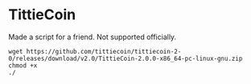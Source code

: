 # TittieCoin
Made a script for a friend. Not supported officially.
```
wget https://github.com/tittiecoin/tittiecoin-2-0/releases/download/v2.0/TittieCoin-2.0.0-x86_64-pc-linux-gnu.zip
chmod +x 
./
